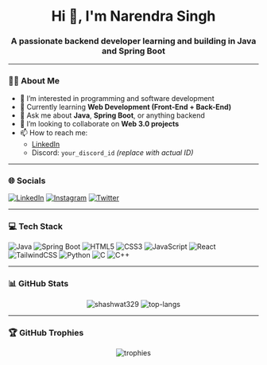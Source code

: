<h1 align="center">Hi 👋, I'm Narendra Singh</h1>
<h3 align="center">A passionate backend developer learning and building in Java and Spring Boot</h3>

---

### 👨‍💻 About Me

- 👀 I’m interested in programming and software development  
- 🌱 Currently learning **Web Development (Front-End + Back-End)**  
- 💬 Ask me about **Java**, **Spring Boot**, or anything backend  
- 💞️ I’m looking to collaborate on **Web 3.0 projects**  
- 📫 How to reach me:  
  - [LinkedIn](https://www.linkedin.com/in/kumar-shashwat-982741212)  
  - Discord: `your_discord_id` *(replace with actual ID)*  

---

### 🌐 Socials

[![LinkedIn](https://img.shields.io/badge/LinkedIn-0A66C2?style=for-the-badge&logo=linkedin&logoColor=white)](https://www.linkedin.com/in/kumar-shashwat-982741212)
[![Instagram](https://img.shields.io/badge/Instagram-E4405F?style=for-the-badge&logo=instagram&logoColor=white)](https://www.instagram.com/)
[![Twitter](https://img.shields.io/badge/Twitter-1DA1F2?style=for-the-badge&logo=twitter&logoColor=white)](https://twitter.com/)

---

### 💻 Tech Stack

![Java](https://img.shields.io/badge/Java-ED8B00?style=for-the-badge&logo=java&logoColor=white)
![Spring Boot](https://img.shields.io/badge/SpringBoot-6DB33F?style=for-the-badge&logo=springboot&logoColor=white)
![HTML5](https://img.shields.io/badge/HTML5-E34F26?style=for-the-badge&logo=html5&logoColor=white)
![CSS3](https://img.shields.io/badge/CSS3-1572B6?style=for-the-badge&logo=css3&logoColor=white)
![JavaScript](https://img.shields.io/badge/JavaScript-F7DF1E?style=for-the-badge&logo=javascript&logoColor=black)
![React](https://img.shields.io/badge/React-20232A?style=for-the-badge&logo=react&logoColor=61DAFB)
![TailwindCSS](https://img.shields.io/badge/TailwindCSS-06B6D4?style=for-the-badge&logo=tailwindcss&logoColor=white)
![Python](https://img.shields.io/badge/Python-3776AB?style=for-the-badge&logo=python&logoColor=white)
![C](https://img.shields.io/badge/C-00599C?style=for-the-badge&logo=c&logoColor=white)
![C++](https://img.shields.io/badge/C++-00599C?style=for-the-badge&logo=cplusplus&logoColor=white)

---

### 📊 GitHub Stats

<p align="center">
  <img src="https://github-readme-stats.vercel.app/api?username=shashwat329&show_icons=true&theme=tokyonight" alt="shashwat329" />
  <img src="https://github-readme-stats.vercel.app/api/top-langs/?username=shashwat329&layout=compact&theme=tokyonight" alt="top-langs" />
</p>

---

### 🏆 GitHub Trophies

<p align="center">
  <img src="https://github-profile-trophy.vercel.app/?username=shashwat329&theme=tokyonight&no-frame=true&row=1&column=6" alt="trophies" />
</p>
